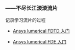 ### ——不尽长江滚滚流片

记录学习流片的过程

- [Ansys lumerical FDTD 入门](https://courses.ansys.com/index.php/learning-track/ansys-lumerical-fdtd/)

- [Ansys lumerical FDE 入门](https://courses.ansys.com/index.php/learning-track/ansys-lumerical-fde/)
